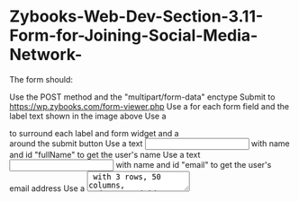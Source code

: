 # Zybooks-Web-Dev-Section-3.11-Form-for-Joining-Social-Media-Network-
The form should:

Use the POST method and the "multipart/form-data" enctype
Submit to https://wp.zybooks.com/form-viewer.php
Use a <label> for each form field and the label text shown in the image above
Use a <div> to surround each label and form widget and a <div> around the submit button
Use a text <input> with name and id "fullName" to get the user's name
Use a text <input> with name and id "email" to get the user's email address
Use a <textarea> with 3 rows, 50 columns, and name and id "about" to get a short description about the user
Use a text <input> with type "file" and name and id "picture" to get the user's image
Use a submit <input> button
Use the required attribute for name and email fields
